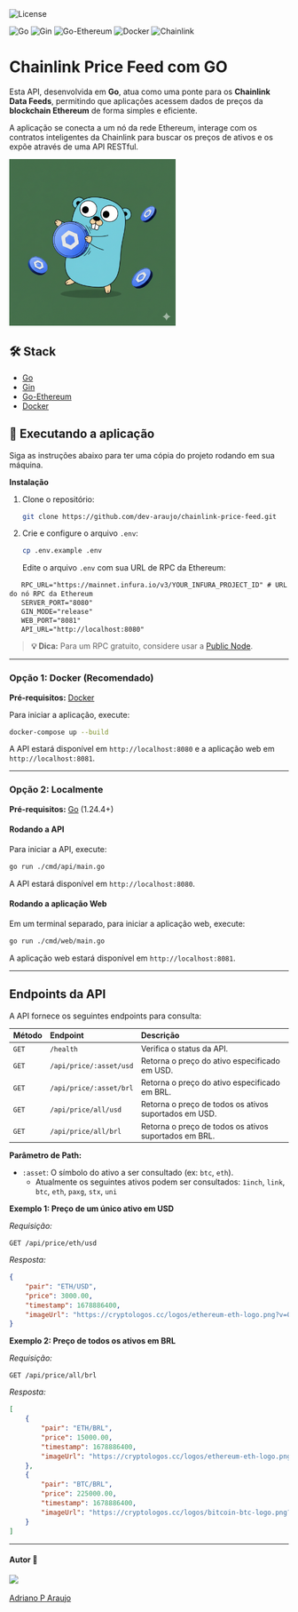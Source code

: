 
  
<img src="https://img.shields.io/static/v1?label=license&message=MIT&color=5965E0&labelColor=121214" alt="License">


  

<img src="https://img.shields.io/badge/Go-00ADD8?style=for-the-badge&logo=go&logoColor=white" alt="Go"> <img src="https://img.shields.io/badge/Gin-0077B5?style=for-the-badge&logo=gin&logoColor=white" alt="Gin"> <img src="https://img.shields.io/badge/Ethereum-3C3C3D?style=for-the-badge&logo=ethereum&logoColor=white" alt="Go-Ethereum"> <img src="https://img.shields.io/badge/Docker-2496ED?style=for-the-badge&logo=docker&logoColor=white" alt="Docker"> <img src="https://img.shields.io/badge/Chainlink-375BD2?style=for-the-badge&logo=chainlink&logoColor=white" alt="Chainlink">

# Chainlink Price Feed com GO

Esta API, desenvolvida em **Go**, atua como uma ponte para os **Chainlink Data Feeds**, permitindo que aplicações acessem dados de preços da **blockchain Ethereum** de forma simples e eficiente.

A aplicação se conecta a um nó da rede Ethereum, interage com os contratos inteligentes da Chainlink para buscar os preços de ativos e os expõe através de uma API RESTful.

<img src='./assets/gopher-link.png' width='300'>

## 🛠️ Stack

* [Go](https://golang.org/)
* [Gin](https://github.com/gin-gonic/gin)
* [Go-Ethereum](https://github.com/ethereum/go-ethereum)
* [Docker](https://www.docker.com/)

## 🚀 Executando a aplicação

Siga as instruções abaixo para ter uma cópia do projeto rodando em sua máquina.

**Instalação**

1.  Clone o repositório:
    ```sh
    git clone https://github.com/dev-araujo/chainlink-price-feed.git
    ```

2.  Crie e configure o arquivo `.env`:
    ```sh
    cp .env.example .env
    ```

    Edite o arquivo `.env` com sua URL de RPC da Ethereum:

```
   RPC_URL="https://mainnet.infura.io/v3/YOUR_INFURA_PROJECT_ID" # URL do nó RPC da Ethereum
   SERVER_PORT="8080"
   GIN_MODE="release"
   WEB_PORT="8081"
   API_URL="http://localhost:8080"
```

   > **💡 Dica:** Para um RPC gratuito, considere usar a [Public Node](https://ethereum.publicnode.com/).

---

### Opção 1: Docker (Recomendado)

**Pré-requisitos:** [Docker](https://docs.docker.com/get-docker/)

Para iniciar a aplicação, execute:
```sh
docker-compose up --build
```

A API estará disponível em `http://localhost:8080` e a aplicação web em `http://localhost:8081`.

-----

### Opção 2: Localmente

**Pré-requisitos:** [Go](https://golang.org/doc/install) (1.24.4+)

#### Rodando a API

Para iniciar a API, execute:

```sh
go run ./cmd/api/main.go
```

A API estará disponível em `http://localhost:8080`.

#### Rodando a aplicação Web

Em um terminal separado, para iniciar a aplicação web, execute:

```sh
go run ./cmd/web/main.go
```

A aplicação web estará disponível em `http://localhost:8081`.

-----

## Endpoints da API

A API fornece os seguintes endpoints para consulta:

| Método | Endpoint | Descrição |
| :--- | :--- | :--- |
| `GET` | `/health` | Verifica o status da API. |
| `GET` | `/api/price/:asset/usd` | Retorna o preço do ativo especificado em USD. |
| `GET` | `/api/price/:asset/brl` | Retorna o preço do ativo especificado em BRL. |
| `GET` | `/api/price/all/usd` | Retorna o preço de todos os ativos suportados em USD. |
| `GET` | `/api/price/all/brl` | Retorna o preço de todos os ativos suportados em BRL. |

**Parâmetro de Path:**

  * `:asset`: O símbolo do ativo a ser consultado (ex: `btc`, `eth`).
      - Atualmente os seguintes ativos podem ser consultados: `1inch`, `link`, `btc`, `eth`, `paxg`, `stx`, `uni`

**Exemplo 1: Preço de um único ativo em USD**

*Requisição:*

```http
GET /api/price/eth/usd
```

*Resposta:*

```json
{
    "pair": "ETH/USD",
    "price": 3000.00,
    "timestamp": 1678886400,
    "imageUrl": "https://cryptologos.cc/logos/ethereum-eth-logo.png?v=040"
}
```

**Exemplo 2: Preço de todos os ativos em BRL**

*Requisição:*

```http
GET /api/price/all/brl
```

*Resposta:*

```json
[
    {
        "pair": "ETH/BRL",
        "price": 15000.00,
        "timestamp": 1678886400,
        "imageUrl": "https://cryptologos.cc/logos/ethereum-eth-logo.png?v=040"
    },
    {
        "pair": "BTC/BRL",
        "price": 225000.00,
        "timestamp": 1678886400,
        "imageUrl": "https://cryptologos.cc/logos/bitcoin-btc-logo.png?v=040"
    }
]
```

-----

#### Autor 👷

<img src="https://avatars.githubusercontent.com/u/97068163?v=4" width=120>

[Adriano P Araujo](https://www.linkedin.com/in/araujocode/)

